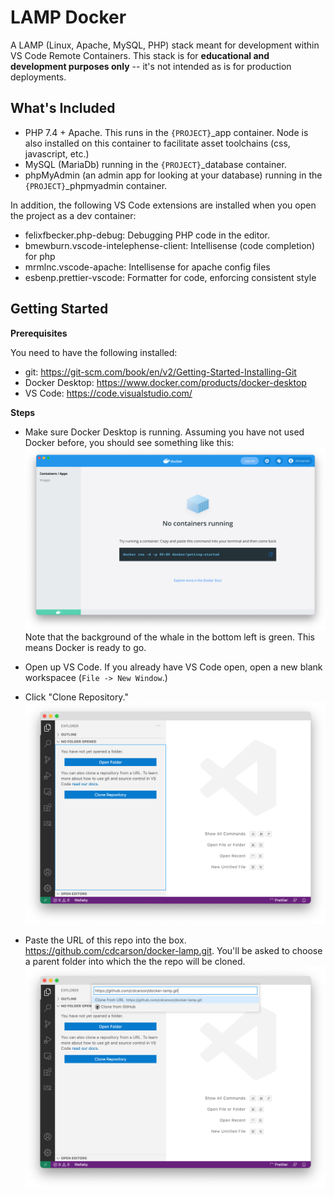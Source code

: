 # LAMP Docker

A LAMP (Linux, Apache, MySQL, PHP) stack meant for development within VS Code Remote Containers. This stack is for **educational and development purposes only**  -- it's not intended as is for production deployments.

## What's Included
- PHP 7.4 + Apache. This runs in the `{PROJECT}`_app container. Node is also installed on this container to facilitate asset toolchains (css, javascript, etc.)
- MySQL (MariaDb) running in the `{PROJECT}`_database container.
- phpMyAdmin (an admin app for looking at your database) running in the `{PROJECT}`_phpmyadmin container.

In addition, the following VS Code extensions are installed when you open the project as a dev container:

- felixfbecker.php-debug: Debugging PHP code in the editor.
- bmewburn.vscode-intelephense-client: Intellisense (code completion) for php
- mrmlnc.vscode-apache: Intellisense for apache config files
- esbenp.prettier-vscode: Formatter for code, enforcing consistent style

## Getting Started
**Prerequisites**

You need to have the following installed:

- git: https://git-scm.com/book/en/v2/Getting-Started-Installing-Git 
- Docker Desktop: https://www.docker.com/products/docker-desktop 
- VS Code: https://code.visualstudio.com/ 

**Steps**

- Make sure Docker Desktop is running. Assuming you have not used Docker before, you should see something like this:
![Docker Desktop](docs/docker-desktop.png)
Note that the background of the whale in the bottom left is green. This means Docker is ready to go.

- Open up  VS Code. If you already have VS Code open, open a new blank workspacee (`File -> New Window`.)

- Click "Clone Repository."
![Clone From Repo Button](docs/vs-code-clone-repo-1.png)

- Paste the URL of this repo into the box. https://github.com/cdcarson/docker-lamp.git. You'll be asked to choose a parent folder into which the the repo will be cloned.
![Paste the URL of this repo](docs/vs-code-clone-repo-2.png)